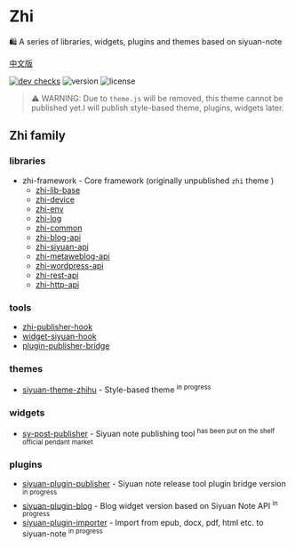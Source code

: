 # Zhi

🛍️ A series of libraries, widgets, plugins and themes based on siyuan-note

[中文版](README_zh_CN.md)

[![dev checks](https://img.shields.io/github/checks-status/terwer/zhi/dev?label=build)](https://github.com/terwer/zhi/tree/dev)
![version](https://img.shields.io/github/release/terwer/zhi.svg?style=flat-square)
![license](https://img.shields.io/badge/license-GPL-blue.svg?style=popout-square)

> ⚠️ WARNING: Due to `theme.js` will be removed, this theme cannot be published yet.I will publish style-based theme, plugins, widgets later.

## Zhi family

### libraries
- zhi-framework - Core framework (originally unpublished `zhi` theme )
  - [zhi-lib-base](https://github.com/terwer/zhi/tree/main/libs/zhi-lib-base)
  - [zhi-device](https://github.com/terwer/zhi/tree/main/libs/zhi-device)
  - [zhi-env](https://github.com/terwer/zhi/tree/main/libs/zhi-env)
  - [zhi-log](https://github.com/terwer/zhi/tree/main/libs/zhi-log)
  - [zhi-common](https://github.com/terwer/zhi/tree/main/libs/zhi-common)
  - [zhi-blog-api](https://github.com/terwer/zhi/tree/main/libs/zhi-blog-api)
  - [zhi-siyuan-api](https://github.com/terwer/zhi/tree/main/libs/zhi-siyuan-api)
  - [zhi-metaweblog-api](https://github.com/terwer/zhi/tree/main/libs/zhi-metaweblog-api)
  - [zhi-wordpress-api](https://github.com/terwer/zhi/tree/main/libs/zhi-wordpress-api)
  - [zhi-rest-api](https://github.com/terwer/zhi/tree/main/libs/zhi-rest-api)
  - [zhi-http-api](https://github.com/terwer/zhi/tree/main/libs/zhi-http-api)

### tools

- [zhi-publisher-hook](https://github.com/terwer/zhi/tree/main/libs/zhi-publisher-hook)
- [widget-siyuan-hook](https://github.com/terwer/zhi/tree/main/libs/widget-siyuan-hook)
- [plugin-publisher-bridge](https://github.com/terwer/zhi/tree/main/libs/zplugin-publisher-bridge)

### themes
- [siyuan-theme-zhihu](https://github.com/terwer/siyuan-theme-zhihu) - Style-based theme <sup> in progress </sup>

### widgets
- [sy-post-publisher](https://github.com/terwer/sy-post-publisher) - Siyuan note publishing tool <sup> has been put on the shelf official pendant market </sup>

### plugins
- [siyuan-plugin-publisher](https://github.com/terwer/siyuan-plugin-publisher) - Siyuan note release tool plugin bridge version <sup> in progress </sup>
- [siyuan-plugin-blog](https://github.com/terwer/siyuan-plugin-blog) - Blog widget version based on Siyuan Note API <sup> in progress </sup>
- [siyuan-plugin-importer](https://github.com/terwer/siyuan-plugin-importer) - Import from epub, docx, pdf, html etc. to siyuan-note <sup> in progress </sup>
